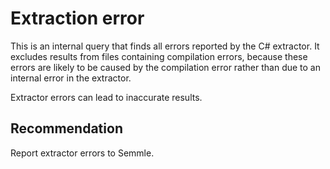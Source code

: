# Extraction error
This is an internal query that finds all errors reported by the C\# extractor. It excludes results from files containing compilation errors, because these errors are likely to be caused by the compilation error rather than due to an internal error in the extractor.

Extractor errors can lead to inaccurate results.


## Recommendation
Report extractor errors to Semmle.

